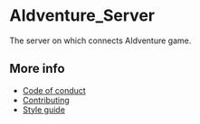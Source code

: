 # AIdventure_Server
The server on which connects AIdventure game.

## More info

- [Code of conduct](https://github.com/LyaaaaaGames/AIdventure_Server/blob/main/CODE_OF_CONDUCT.md)
- [Contributing](https://github.com/LyaaaaaGames/AIdventure_Server/blob/main/CONTRIBUTING.md)
- [Style guide](https://github.com/LyaaaaaGames/AIdventure_Server/blob/main/style_guide.md)
